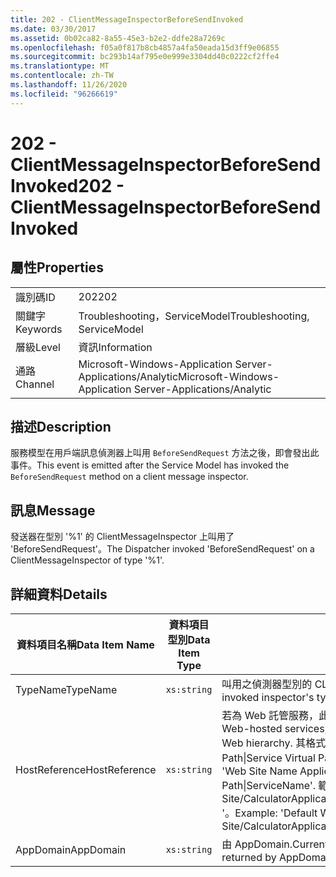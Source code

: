 ```yaml
---
title: 202 - ClientMessageInspectorBeforeSendInvoked
ms.date: 03/30/2017
ms.assetid: 0b02ca82-8a55-45e3-b2e2-ddfe28a7269c
ms.openlocfilehash: f05a0f817b8cb4857a4fa50eada15d3ff9e06855
ms.sourcegitcommit: bc293b14af795e0e999e3304dd40c0222cf2ffe4
ms.translationtype: MT
ms.contentlocale: zh-TW
ms.lasthandoff: 11/26/2020
ms.locfileid: "96266619"
---
```

# <a name="202---clientmessageinspectorbeforesendinvoked"></a><span data-ttu-id="0b5eb-102">202 - ClientMessageInspectorBeforeSendInvoked</span><span class="sxs-lookup"><span data-stu-id="0b5eb-102">202 - ClientMessageInspectorBeforeSendInvoked</span></span>

## <a name="properties"></a><span data-ttu-id="0b5eb-103">屬性</span><span class="sxs-lookup"><span data-stu-id="0b5eb-103">Properties</span></span>  
  
|||  
|-|-|  
|<span data-ttu-id="0b5eb-104">識別碼</span><span class="sxs-lookup"><span data-stu-id="0b5eb-104">ID</span></span>|<span data-ttu-id="0b5eb-105">202</span><span class="sxs-lookup"><span data-stu-id="0b5eb-105">202</span></span>|  
|<span data-ttu-id="0b5eb-106">關鍵字</span><span class="sxs-lookup"><span data-stu-id="0b5eb-106">Keywords</span></span>|<span data-ttu-id="0b5eb-107">Troubleshooting，ServiceModel</span><span class="sxs-lookup"><span data-stu-id="0b5eb-107">Troubleshooting, ServiceModel</span></span>|  
|<span data-ttu-id="0b5eb-108">層級</span><span class="sxs-lookup"><span data-stu-id="0b5eb-108">Level</span></span>|<span data-ttu-id="0b5eb-109">資訊</span><span class="sxs-lookup"><span data-stu-id="0b5eb-109">Information</span></span>|  
|<span data-ttu-id="0b5eb-110">通路</span><span class="sxs-lookup"><span data-stu-id="0b5eb-110">Channel</span></span>|<span data-ttu-id="0b5eb-111">Microsoft-Windows-Application Server-Applications/Analytic</span><span class="sxs-lookup"><span data-stu-id="0b5eb-111">Microsoft-Windows-Application Server-Applications/Analytic</span></span>|  
  
## <a name="description"></a><span data-ttu-id="0b5eb-112">描述</span><span class="sxs-lookup"><span data-stu-id="0b5eb-112">Description</span></span>  

 <span data-ttu-id="0b5eb-113">服務模型在用戶端訊息偵測器上叫用 `BeforeSendRequest` 方法之後，即會發出此事件。</span><span class="sxs-lookup"><span data-stu-id="0b5eb-113">This event is emitted after the Service Model has invoked the `BeforeSendRequest` method on a client message inspector.</span></span>  
  
## <a name="message"></a><span data-ttu-id="0b5eb-114">訊息</span><span class="sxs-lookup"><span data-stu-id="0b5eb-114">Message</span></span>  

 <span data-ttu-id="0b5eb-115">發送器在型別 '%1' 的 ClientMessageInspector 上叫用了 'BeforeSendRequest'。</span><span class="sxs-lookup"><span data-stu-id="0b5eb-115">The Dispatcher invoked 'BeforeSendRequest' on a ClientMessageInspector of type  '%1'.</span></span>  
  
## <a name="details"></a><span data-ttu-id="0b5eb-116">詳細資料</span><span class="sxs-lookup"><span data-stu-id="0b5eb-116">Details</span></span>  
  
|<span data-ttu-id="0b5eb-117">資料項目名稱</span><span class="sxs-lookup"><span data-stu-id="0b5eb-117">Data Item Name</span></span>|<span data-ttu-id="0b5eb-118">資料項目型別</span><span class="sxs-lookup"><span data-stu-id="0b5eb-118">Data Item Type</span></span>|<span data-ttu-id="0b5eb-119">描述</span><span class="sxs-lookup"><span data-stu-id="0b5eb-119">Description</span></span>|  
|--------------------|--------------------|-----------------|  
|<span data-ttu-id="0b5eb-120">TypeName</span><span class="sxs-lookup"><span data-stu-id="0b5eb-120">TypeName</span></span>|`xs:string`|<span data-ttu-id="0b5eb-121">叫用之偵測器型別的 CLR FullName。</span><span class="sxs-lookup"><span data-stu-id="0b5eb-121">The CLR FullName of the invoked inspector's type.</span></span>|  
|<span data-ttu-id="0b5eb-122">HostReference</span><span class="sxs-lookup"><span data-stu-id="0b5eb-122">HostReference</span></span>|`xs:string`|<span data-ttu-id="0b5eb-123">若為 Web 託管服務，此欄位會唯一識別 Web 階層架構中的服務。</span><span class="sxs-lookup"><span data-stu-id="0b5eb-123">For Web-hosted services, this field uniquely identifies the service in the Web hierarchy.</span></span> <span data-ttu-id="0b5eb-124">其格式定義為 ' Web Site Name Application Virtual Path&#124;Service Virtual Path&#124;ServiceName '。</span><span class="sxs-lookup"><span data-stu-id="0b5eb-124">Its format is defined as 'Web Site Name Application Virtual Path&#124;Service Virtual Path&#124;ServiceName'.</span></span> <span data-ttu-id="0b5eb-125">範例： ' Default Web Site/CalculatorApplication&#124;/CalculatorService.svc&#124;CalculatorService '。</span><span class="sxs-lookup"><span data-stu-id="0b5eb-125">Example: 'Default Web Site/CalculatorApplication&#124;/CalculatorService.svc&#124;CalculatorService'.</span></span>|  
|<span data-ttu-id="0b5eb-126">AppDomain</span><span class="sxs-lookup"><span data-stu-id="0b5eb-126">AppDomain</span></span>|`xs:string`|<span data-ttu-id="0b5eb-127">由 AppDomain.CurrentDomain.FriendlyName 傳回的字串。</span><span class="sxs-lookup"><span data-stu-id="0b5eb-127">The string returned by AppDomain.CurrentDomain.FriendlyName.</span></span>|
